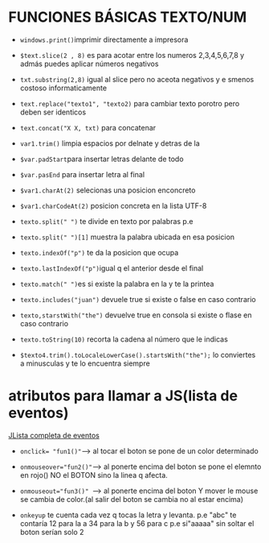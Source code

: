 # FUNCIONES BÁSICAS TEXTO/NUM

- `windows.print()`imprimir directamente a impresora

- `$text.slice(2 , 8)` es para acotar entre los numeros 2,3,4,5,6,7,8 y admás puedes aplicar números negativos

- `txt.substring(2,8)` igual al slice pero no aceota negativos y e smenos costoso informaticamente

- `text.replace("texto1", "texto2)` para cambiar texto porotro pero deben ser identicos

- `text.concat("X X, txt)` para concatenar

- `var1.trim()` limpia espacios por delnate y detras de la

- `$var.padStart`para insertar letras delante de todo

- `$var.pasEnd` para insertar letra al final

- `$var1.charAt(2)` selecionas una posicion enconcreto

- `$var1.charCodeAt(2)` posicion concreta en la lista UTF-8

- `texto.split(" ")` te divide en texto por palabras p.e

- `texto.split(" ")[1]` muestra la palabra ubicada en esa posicion

- `texto.indexOf("p")` te da la posicion que ocupa

- `texto.lastIndexOf("p")`igual q el anterior desde el final

- `texto.match(" ")`es si existe la palabra en la y te la printea

- `texto.includes("juan")` devuele true si existe o false en caso contrario

- `texto,starstWith("the")` devuelve true en consola si existe o flase en caso contrario

- `texto.toString(10)` recorta la cadena al número que le indicas

- `$texto4.trim().toLocaleLowerCase().startsWith("the");` lo conviertes a minusculas y te lo encuentra siempre

# atributos para llamar a JS(lista de eventos)

[JLista completa de eventos](https://www.elated.com/events-and-event-handlers/)

- `onclick= "fun1()"`--> al tocar el boton se pone de un color determinado

- `onmouseover="fun2()"`--> al ponerte encima del boton se pone el elemnto en rojo() NO el BOTON sino la linea q afecta.

- `onmouseout="fun3()" `--> al ponerte encima del boton Y mover le mouse se cambia de color.(al salir del boton se cambia no al estar encima)

- `onkeyup` te cuenta cada vez q tocas la letra y levanta.
  p.e "abc" te contaría 12 para la a 34 para la b y 56 para c
  p.e si"aaaaa" sin soltar el boton serían solo 2
